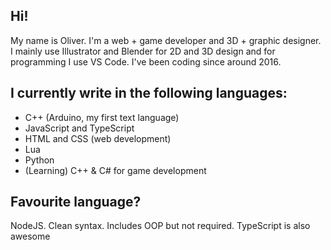 ## Hi!
My name is Oliver. I'm a web + game developer and 3D + graphic designer. I mainly use Illustrator and Blender for 2D and 3D design and for programming I use VS Code. I've been coding since around 2016.

## I currently write in the following languages:
- C++ (Arduino, my first text language)
- JavaScript and TypeScript 
- HTML and CSS (web development)
- Lua 
- Python
- (Learning) C++ & C# for game development

## Favourite language?
NodeJS. Clean syntax. Includes OOP but not required. TypeScript is also awesome
